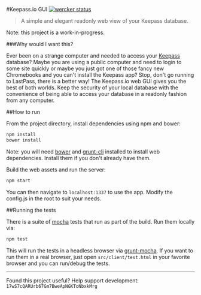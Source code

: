 #Keepass.io GUI [![wercker status](https://app.wercker.com/status/5c7b6c1724af8c1405dbedfe2b0d15ff "wercker status")](https://app.wercker.com/project/bykey/5c7b6c1724af8c1405dbedfe2b0d15ff)

> A simple and elegant readonly web view of your Keepass database.

Note: this project is a work-in-progress.

###Why would I want this?

Ever been on a strange computer and needed to access your [Keepass](http://keepass.info/) database? Maybe you are using a public computer and need to login to some site quickly or maybe you just got one of those fancy new Chromebooks and you can't install the Keepass app? Stop, don't go running to LastPass, there is a better way! The Keepass.io web GUI gives you the best of both worlds. Keep the security of your local database with the convenience of being able to access your database in a readonly fashion from any computer.

##How to run

From the project directory, install dependencies using npm and bower:

```bash
npm install
bower install
```

Note: you will need [bower](http://bower.io/) and [grunt-cli](http://gruntjs.com/getting-started) installed to install web dependencies. Install them if you don't already have them.

Build the web assets and run the server:
```bash
npm start
```

You can then navigate to `localhost:1337` to use the app. Modify the config.js in the root to suit your needs.

##Running the tests

There is a suite of [mocha](http://visionmedia.github.io/mocha/) tests that run as part of the build. Run them locally via:

```bash
npm test
```

This will run the tests in a headless browser via [grunt-mocha](https://github.com/kmiyashiro/grunt-mocha). If you want to run them in a real browser, just open `src/client/test.html` in your favorite browser and you can run/debug the tests.

-------------------------------------------------------

Found this project useful? Help support development: `17wS7cQARUrb67Gm7BweApNGKToNbxkMrg`